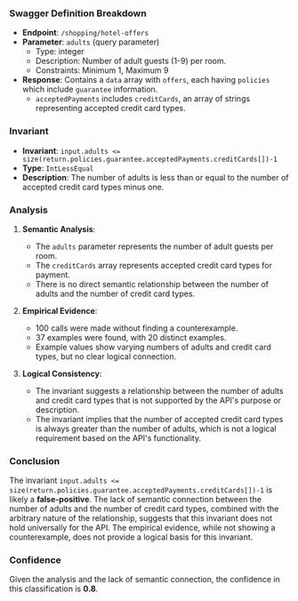 ### Swagger Definition Breakdown

- **Endpoint**: `/shopping/hotel-offers`
- **Parameter**: `adults` (query parameter)
  - Type: integer
  - Description: Number of adult guests (1-9) per room.
  - Constraints: Minimum 1, Maximum 9
- **Response**: Contains a `data` array with `offers`, each having `policies` which include `guarantee` information.
  - `acceptedPayments` includes `creditCards`, an array of strings representing accepted credit card types.

### Invariant

- **Invariant**: `input.adults <= size(return.policies.guarantee.acceptedPayments.creditCards[])-1`
- **Type**: `IntLessEqual`
- **Description**: The number of adults is less than or equal to the number of accepted credit card types minus one.

### Analysis

1. **Semantic Analysis**:
   - The `adults` parameter represents the number of adult guests per room.
   - The `creditCards` array represents accepted credit card types for payment.
   - There is no direct semantic relationship between the number of adults and the number of credit card types.

2. **Empirical Evidence**:
   - 100 calls were made without finding a counterexample.
   - 37 examples were found, with 20 distinct examples.
   - Example values show varying numbers of adults and credit card types, but no clear logical connection.

3. **Logical Consistency**:
   - The invariant suggests a relationship between the number of adults and credit card types that is not supported by the API's purpose or description.
   - The invariant implies that the number of accepted credit card types is always greater than the number of adults, which is not a logical requirement based on the API's functionality.

### Conclusion

The invariant `input.adults <= size(return.policies.guarantee.acceptedPayments.creditCards[])-1` is likely a **false-positive**. The lack of semantic connection between the number of adults and the number of credit card types, combined with the arbitrary nature of the relationship, suggests that this invariant does not hold universally for the API. The empirical evidence, while not showing a counterexample, does not provide a logical basis for this invariant.

### Confidence

Given the analysis and the lack of semantic connection, the confidence in this classification is **0.8**.
